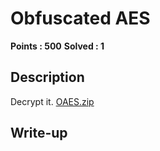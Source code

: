 # Obfuscated AES

**Points : 500**
**Solved : 1**

## Description

Decrypt it.
[OAES.zip](OAES.zip)

## Write-up

